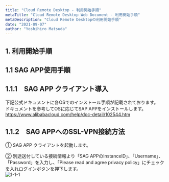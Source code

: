 ```yaml
---
title: "Cloud Remote Desktop - 利用開始手順"
metaTitle: "Cloud Remote Desktop Web Document - 利用開始手順"
metaDescription: "Cloud Remote Desktopの利用開始手順"
date: "2021-09-07"
author: "Yoshihiro Matsuda"
---
```


## 1. 利用開始手順

## 1.1 SAG APP使用手順

## 1.1.1　SAG APP クライアント導入  
下記公式ドキュメントに各OSでのインストール手順が記載されております。  
ドキュメントを参考してOSに応じてSAP APPをインストールします。  
https://www.alibabacloud.com/help/doc-detail/102544.htm

## 1.1.2　SAG APPへのSSL-VPN接続方法
① SAG APP クライアントを起動します。 
   
② 別途送付している接続情報より「SAG APPのInstanceID」、「Username」、「Password」を入力し、「Please read and agree privacy policy」にチェックを入れログインボタンを押下します。  
![1-1-1](https://raw.githubusercontent.com/sbcloud/help/main/content/DaaS/images/DaaS-01-Manual/image_001.png)